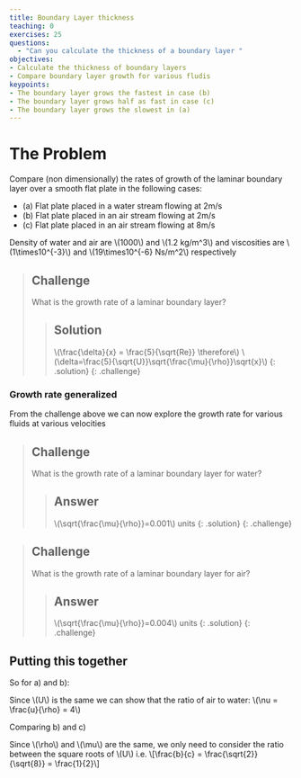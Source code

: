 ```yaml
---
title: Boundary Layer thickness
teaching: 0
exercises: 25
questions:
  - "Can you calculate the thickness of a boundary layer "
objectives:
- Calculate the thickness of boundary layers
- Compare boundary layer growth for various fludis
keypoints: 
- The boundary layer grows the fastest in case (b)
- The boundary layer grows half as fast in case (c)
- The boundary layer grows the slowest in (a)
---
```


# The Problem
Compare (non dimensionally) the rates of growth of the laminar boundary layer over a smooth flat plate in the following cases:

- (a) Flat plate placed in a water stream flowing at 2m/s
- (b) Flat plate placed in an air stream flowing at 2m/s
- (c) Flat plate placed in an air stream flowing at 8m/s

Density of water and air are \\(1000\\) and \\(1.2 kg/m^3\\) and viscosities are \\(1\times10^{-3}\\) and \\(19\times10^{-6} Ns/m^2\\) respectively



>## Challenge
> What is the growth rate of a laminar boundary layer?
> > ## Solution
> > \\(\frac{\delta}{x} = \frac{5}{\sqrt{Re}} \therefore\\)
> > \\(\delta=\frac{5}{\sqrt{U}}\sqrt{\frac{\mu}{\rho}}\sqrt{x}\\)
> {: .solution}
{: .challenge}

### Growth rate generalized

From the challenge above we can now explore the growth rate for various fluids at various velocities 


>## Challenge
>What is the growth rate of a laminar boundary layer for water?
> > ## Answer
> > \\(\sqrt{\frac{\mu}{\rho}}=0.001\\) units
>{: .solution}
{: .challenge}

>## Challenge
>What is the growth rate of a laminar boundary layer for air?
> > ## Answer
> > \\(\sqrt{\frac{\mu}{\rho}}=0.004\\) units
>{: .solution}
{: .challenge}

## Putting this together

So for a) and b):

Since \\(U\\) is the same we can show that the ratio of air to water: \\(\nu = \frac{u}{\rho} = 4\\) 

Comparing b) and c)

Since \\(\rho\\) and \\(\mu\\) are the same, we only need to consider the ratio between the square roots of \\(U\\) i.e. \\[\frac{b}{c} = \frac{\sqrt{2}}{\sqrt{8}} = \frac{1}{2}\\] 

